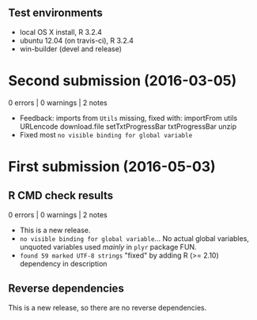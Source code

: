 ## Test environments
* local OS X install, R 3.2.4
* ubuntu 12.04 (on travis-ci), R 3.2.4
* win-builder (devel and release)

# Second submission (2016-03-05)

0 errors | 0 warnings | 2 notes

* Feedback: imports from `Utils` missing, fixed with: importFrom utils URLencode download.file setTxtProgressBar txtProgressBar unzip
* Fixed most `no visible binding for global variable`

# First submission (2016-05-03)

## R CMD check results

0 errors | 0 warnings | 2 notes

* This is a new release.
* `no visible binding for global variable`... No actual global variables, unquoted variables used *mainly* in `plyr` package FUN. 
* `found 59 marked UTF-8 strings` "fixed" by adding R (>= 2.10) dependency in description

## Reverse dependencies

This is a new release, so there are no reverse dependencies.

